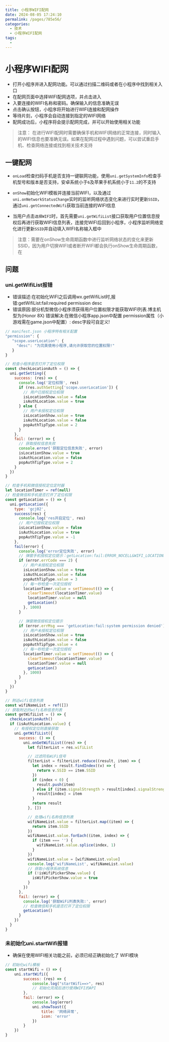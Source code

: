 ```yaml
---
title: 小程序WIFI配网
date: 2024-08-05 17:24:10
permalink: /pages/785e56/
categories:
  - 技术
  - 小程序WIFI配网
tags:
  - 
---
```

# 小程序WIFI配网

-  打开小程序并进入配网功能。可以通过扫描二维码或者在小程序中找到相关入口
-  在配网页面中选择WIFI配网选项，并点击进入
-  入要连接的WIFI名称和密码。确保输入的信息准确无误
-  点击确认按钮，小程序将开始进行WIFI连接和配网操作
-  等待片刻，小程序会自动连接到指定的WIFI网络
-  配网成功后，小程序将会提示配网完成，并可以开始使用相关功能 

> 注意： 在进行WIFI配网时需要确保手机和WIFI网络的正常连接，同时输入的WIFI信息也要准确无误。如果在配网过程中遇到问题，可以尝试重启手机、检查网络连接或找到相关技术支持 

## 一键配网

- `onLoad`检查扫码手机是否支持一键联网功能，使用`uni.getSystemInfo`检查手机型号和版本是否支持，安卓系统小于`6`及苹果手机系统小于`11.2`的不支持

- `onShow`初始化WIFI模板并连接当前WIFI，以及通过`uni.onNetworkStatusChange`实时的监听网络状态变化来进行实时更新`SSID`，通过`uni.getConnectedWifi`获取当前连接的WIFI信息
- 当用户点击`选择WIFI`时，首先需要`uni.getWifiList`接口获取用户位置信息授权后再进行获取WIFI信息列表，连接完WIFI后回到小程序，小程序监听网络变化进行更新`SSID`并自动填入WIFI名称输入框中

> 注意：需要在onShow生命周期函数中进行监听网络状态的变化来更新SSID，因为用户切换WIFI或者断开WIFI都会执行onShow生命周期函数，在

## 问题

### uni.getWifiList报错

- 错误描述:在初始化WIFI之后调用wx.getWifiList时,报错:getWifiList:fail:required permission desc
- 错误原因:部分机型微信小程序须获得用户位置权限才能获取WIFI列表.博主机型为(Honor 8X)
  错误解决:在微信小程序app.json中配置 permission属性（小游戏需在game.json中配置）:
  desc字段可自定义!

```javascript
// manifest.json 小程序特有相关配置
"permission": {
   "scope.userLocation": {
     "desc": "为完美使用小程序,请允许获取您的位置权限!"
   }
}

// 检查小程序是否打开了定位权限
const checkLocationAuth = () => {
  uni.getSetting({
    success: (res) => {
      console.log('定位权限', res)
      if (res.authSetting['scope.userLocation']) {
        // 用户已授权定位权限
        isLocationShow.value = false
        isAuthLocation.value = true
      } else {
        // 用户未授权定位权限
        isLocationShow.value = true
        isAuthLocation.value = false
        popAuthTipType.value = 2
      }
    },
    fail: (error) => {
      // 获取授权信息失败
      console.error('获取定位信息失败', error)
      isLocationShow.value = true
      isAuthLocation.value = false
      popAuthTipType.value = 2
    }
  })
}

// 检查手机和微信授权定位定时器
let locationTimer = ref(null)
// 检查微信和手机是否打开了定位权限
const getLocation = () => {
  uni.getLocation({
    type: 'gcj02',
    success(res) {
      console.log('res开启定位', res)
      // 用户已授权定位权限
      isLocationShow.value = false
      isAuthLocation.value = true
      popAuthTipType.value = -1
    },
    fail(error) {
      console.log('error定位失败', error)
      // 弹窗手机授权定位提示：getLocation:fail:ERROR_NOCELL&WIFI_LOCATIONSWITCHOFF
      if (error.errCode === 2) {
        // 用户未授权定位权限
        isLocationShow.value = true
        isAuthLocation.value = false
        popAuthTipType.value = 3
        // 每一秒检查一次定位授权
        locationTimer.value = setTimeout(() => {
          clearTimeout(locationTimer.value)
          locationTimer.value = null
          getLocation()
        }, 1000)
      }

      // 弹窗微信授权定位提示
      if (error.errMsg === 'getLocation:fail:system permission denied') {
        // 用户未授权定位权限
        isLocationShow.value = true
        isAuthLocation.value = false
        popAuthTipType.value = 4
        // 每一秒检查一次定位授权
        locationTimer.value = setTimeout(() => {
          clearTimeout(locationTimer.value)
          locationTimer.value = null
          getLocation()
        }, 1000)
      }
    }
  })
}

// 附近wifi信息列表
const wifiNameList = ref([])
// 获取附近的wifi名称信息列表
const getWifiList = () => {
  checkLocationAuth()
  if (isAuthLocation.value) {
    // 有授权定位则直接获取
    uni.getWifiList({
      success: () => {
        uni.onGetWifiList((res) => {
          let filterList = res.wifiList

          // 过滤同名WiFi信号
          filterList = filterList.reduce((result, item) => {
            let index = result.findIndex((v) => {
              return v.SSID == item.SSID
            })
            if (index < 0) {
              result.push(item)
            } else if (item.signalStrength > result[index].signalStrength) {
              result[index] = item
            }
            return result
          }, [])

          // 处理wifi名称信息列表
          wifiNameList.value = filterList.map((item) => {
            return item.SSID
          })
          wifiNameList.value.forEach((item, index) => {
            if (item === '') {
              wifiNameList.value.splice(index, 1)
            }
          })
          wifiNameList.value = [wifiNameList.value]
          console.log('wifiNameList', wifiNameList.value)
          // 获取小程序系统信息
          if (!isWifiPickerShow.value) {
            isWifiPickerShow.value = true
          }
        })
      },
      fail: (error) => {
        console.log('获取WiFi列表失败:', error)
        // 检查微信和手机是否打开了定位权限
        getLocation()
      }
    })
  }
}
```

###  未初始化uni.startWifi报错 

-  确保在使用WIFI相关功能之前，必须已经正确初始化了 WIFI模块

```javascript
// 初始化wifi模板
const startWifi = () => {
	uni.startWifi({
		success: (res) => {
			console.log("startWifi==>", res)
			// 初始化完成后进行使用WIFI的API
		},
		fail: (error) => {
			console.log(error)
			uni.showToast({
				title: '网络异常',
				icon: 'error'
			})
		}
	})
}
```

